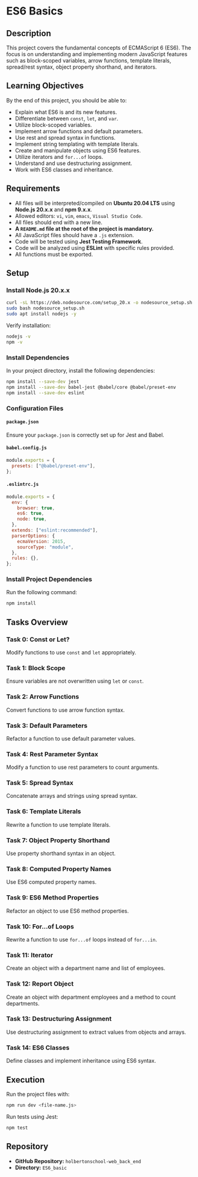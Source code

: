 # ES6 Basics

## Description
This project covers the fundamental concepts of ECMAScript 6 (ES6). The focus is on understanding and implementing modern JavaScript features such as block-scoped variables, arrow functions, template literals, spread/rest syntax, object property shorthand, and iterators.

## Learning Objectives
By the end of this project, you should be able to:
- Explain what ES6 is and its new features.
- Differentiate between `const`, `let`, and `var`.
- Utilize block-scoped variables.
- Implement arrow functions and default parameters.
- Use rest and spread syntax in functions.
- Implement string templating with template literals.
- Create and manipulate objects using ES6 features.
- Utilize iterators and `for...of` loops.
- Understand and use destructuring assignment.
- Work with ES6 classes and inheritance.

## Requirements
- All files will be interpreted/compiled on **Ubuntu 20.04 LTS** using **Node.js 20.x.x** and **npm 9.x.x**.
- Allowed editors: `vi`, `vim`, `emacs`, `Visual Studio Code`.
- All files should end with a new line.
- **A `README.md` file at the root of the project is mandatory.**
- All JavaScript files should have a `.js` extension.
- Code will be tested using **Jest Testing Framework**.
- Code will be analyzed using **ESLint** with specific rules provided.
- All functions must be exported.

## Setup
### Install Node.js 20.x.x
```bash
curl -sL https://deb.nodesource.com/setup_20.x -o nodesource_setup.sh
sudo bash nodesource_setup.sh
sudo apt install nodejs -y
```
Verify installation:
```bash
nodejs -v
npm -v
```

### Install Dependencies
In your project directory, install the following dependencies:
```bash
npm install --save-dev jest
npm install --save-dev babel-jest @babel/core @babel/preset-env
npm install --save-dev eslint
```

### Configuration Files
#### `package.json`
Ensure your `package.json` is correctly set up for Jest and Babel.

#### `babel.config.js`
```javascript
module.exports = {
  presets: ["@babel/preset-env"],
};
```

#### `.eslintrc.js`
```javascript
module.exports = {
  env: {
    browser: true,
    es6: true,
    node: true,
  },
  extends: ["eslint:recommended"],
  parserOptions: {
    ecmaVersion: 2015,
    sourceType: "module",
  },
  rules: {},
};
```

### Install Project Dependencies
Run the following command:
```bash
npm install
```

## Tasks Overview

### Task 0: Const or Let?
Modify functions to use `const` and `let` appropriately.

### Task 1: Block Scope
Ensure variables are not overwritten using `let` or `const`.

### Task 2: Arrow Functions
Convert functions to use arrow function syntax.

### Task 3: Default Parameters
Refactor a function to use default parameter values.

### Task 4: Rest Parameter Syntax
Modify a function to use rest parameters to count arguments.

### Task 5: Spread Syntax
Concatenate arrays and strings using spread syntax.

### Task 6: Template Literals
Rewrite a function to use template literals.

### Task 7: Object Property Shorthand
Use property shorthand syntax in an object.

### Task 8: Computed Property Names
Use ES6 computed property names.

### Task 9: ES6 Method Properties
Refactor an object to use ES6 method properties.

### Task 10: For...of Loops
Rewrite a function to use `for...of` loops instead of `for...in`.

### Task 11: Iterator
Create an object with a department name and list of employees.

### Task 12: Report Object
Create an object with department employees and a method to count departments.

### Task 13: Destructuring Assignment
Use destructuring assignment to extract values from objects and arrays.

### Task 14: ES6 Classes
Define classes and implement inheritance using ES6 syntax.

## Execution
Run the project files with:
```bash
npm run dev <file-name.js>
```
Run tests using Jest:
```bash
npm test
```

## Repository
- **GitHub Repository:** `holbertonschool-web_back_end`
- **Directory:** `ES6_basic`
